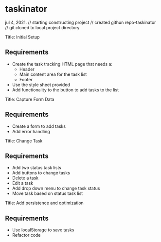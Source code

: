 # taskinator

jul 4, 2021. 
// starting constructing project
// created githun repo-taskinator
// git cloned to local project directory

Title: Initial Setup
## Requirements
* Create the task tracking HTML page that needs a:
   * Header
   * Main content area for the task list
   * Footer
* Use the style sheet provided
* Add functionality to the button to add tasks to the list

Title: Capture Form Data
## Requirements
* Create a form to add tasks
* Add error handling

Title: Change Task
## Requirements
* Add two status task lists
* Add buttons to change tasks
* Delete a task
* Edit a task
* Add drop down menu to change task status
* Move task based on status task list

Title: Add persistence and optimization
## Requirements
* Use localStorage to save tasks
* Refactor code